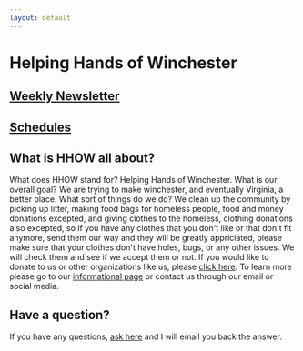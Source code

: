 ```yaml
---
layout: default
---
```


Helping Hands of Winchester
===========================

[Weekly Newsletter](newsletter)
-----------------

[Schedules](/schedule)
---------

What is HHOW all about?
----------------------

What does HHOW stand for? Helping Hands of Winchester. What is our overall goal? We are trying to make winchester, and eventually Virginia, a better place. What sort of things do we do?  We clean up the community by picking up litter, making food bags for homeless people, food and money donations excepted, and giving clothes to the homeless, clothing donations also excepted, so if you have any clothes that you don't like or that don't fit anymore, send them our way and they will be greatly appriciated, please make sure that your clothes don't have holes, bugs, or any other issues. We will check them and see if we accept them or not. If you would like to donate to us or other organizations like us, please [click here](/donations). To learn more please go to our [informational page](/about) or contact us through our email or social media.

Have a question?
----------------

If you have any questions, [ask here](https://docs.google.com/forms/d/e/1FAIpQLSf18soSGMQ5WNcum3anB6EaE6sE0SGdodbni3xiWGa6CtiHRQ/viewform?ts=5d292357) and I will email you back the answer.
